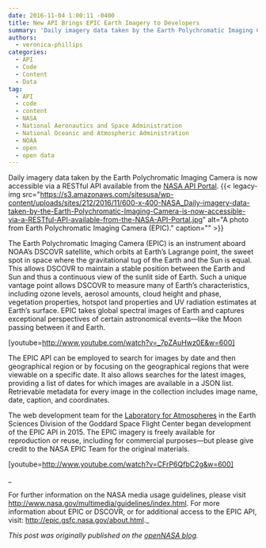 ```yaml
---
date: 2016-11-04 1:00:11 -0400
title: New API Brings EPIC Earth Imagery to Developers
summary: 'Daily imagery data taken by the Earth Polychromatic Imaging Camera is now accessible via a RESTful API available from the NASA API Portal. The Earth Polychromatic Imaging Camera (EPIC) is an instrument aboard NOAA&rsquo;s DSCOVR satellite, which orbits at Earth&rsquo;s Lagrange point, the sweet spot in space where the gravitational tug of the Earth and'
authors:
  - veronica-phillips
categories:
  - API
  - Code
  - Content
  - Data
tag:
  - API
  - code
  - content
  - NASA
  - National Aeronautics and Space Administration
  - National Oceanic and Atmospheric Administration
  - NOAA
  - open
  - open data
---
```


Daily imagery data taken by the Earth Polychromatic Imaging Camera is now accessible via a RESTful API available from the <a href="https://api.nasa.gov/api.html#EPIC" target="_blank">NASA API Portal</a>. {{< legacy-img src="https://s3.amazonaws.com/sitesusa/wp-content/uploads/sites/212/2016/11/600-x-400-NASA_Daily-imagery-data-taken-by-the-Earth-Polychromatic-Imaging-Camera-is-now-accessible-via-a-RESTful-API-available-from-the-NASA-API-Portal.jpg" alt="A photo from Earth Polychromatic Imaging Camera (EPIC)." caption="" >}} 

The Earth Polychromatic Imaging Camera (EPIC) is an instrument aboard NOAA’s DSCOVR satellite, which orbits at Earth’s Lagrange point, the sweet spot in space where the gravitational tug of the Earth and the Sun is equal. This allows DSCOVR to maintain a stable position between the Earth and Sun and thus a continuous view of the sunlit side of Earth. Such a unique vantage point allows DSCOVR to measure many of Earth’s characteristics, including ozone levels, aerosol amounts, cloud height and phase, vegetation properties, hotspot land properties and UV radiation estimates at Earth&#8217;s surface. EPIC takes global spectral images of Earth and captures exceptional perspectives of certain astronomical events—like the Moon passing between it and Earth.

[youtube=http://www.youtube.com/watch?v=_7pZAuHwz0E&w=600]
  
The EPIC API can be employed to search for images by date and then geographical region or by focusing on the geographical regions that were viewable on a specific date. It also allows searches for the latest images, providing a list of dates for which images are available in a JSON list. Retrievable metadata for every image in the collection includes image name, date, caption, and coordinates.

The web development team for the <a href="http://atmospheres.gsfc.nasa.gov/" target="_blank">Laboratory for Atmospheres</a> in the Earth Sciences Division of the Goddard Space Flight Center began development of the EPIC API in 2015. The EPIC imagery is freely available for reproduction or reuse, including for commercial purposes—but please give credit to the NASA EPIC Team for the original materials.

[youtube=http://www.youtube.com/watch?v=CFrP6QfbC2g&w=600]

_
  
For further information on the NASA media usage guidelines, please visit <a href="http://www.nasa.gov/multimedia/guidelines/index.html" target="_blank">http://www.nasa.gov/multimedia/guidelines/index.html</a>. For more information about EPIC or DSCOVR, or for additional access to the EPIC API, visit: <a href="http://epic.gsfc.nasa.gov/about.html" target="_blank">http://epic.gsfc.nasa.gov/about.html</a>._

_This post was originally published on the [openNASA blog](https://open.nasa.gov/blog/)._